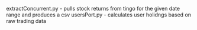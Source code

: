 extractConcurrent.py - pulls stock returns from tingo for the given date range and produces a csv
usersPort.py - calculates user holidngs based on raw trading data
